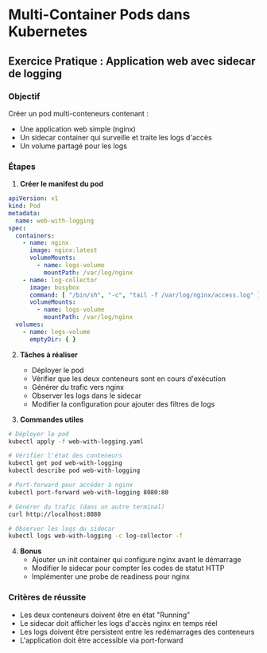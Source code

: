 # Multi-Container Pods dans Kubernetes

## Exercice Pratique : Application web avec sidecar de logging

### Objectif

Créer un pod multi-conteneurs contenant :

- Une application web simple (nginx)
- Un sidecar container qui surveille et traite les logs d'accès
- Un volume partagé pour les logs

### Étapes

1. **Créer le manifest du pod**

```yaml
apiVersion: v1
kind: Pod
metadata:
  name: web-with-logging
spec:
  containers:
    - name: nginx
      image: nginx:latest
      volumeMounts:
        - name: logs-volume
          mountPath: /var/log/nginx
    - name: log-collector
      image: busybox
      command: [ "/bin/sh", "-c", "tail -f /var/log/nginx/access.log" ]
      volumeMounts:
        - name: logs-volume
          mountPath: /var/log/nginx
  volumes:
    - name: logs-volume
      emptyDir: { }
```

2. **Tâches à réaliser**
    - Déployer le pod
    - Vérifier que les deux conteneurs sont en cours d'exécution
    - Générer du trafic vers nginx
    - Observer les logs dans le sidecar
    - Modifier la configuration pour ajouter des filtres de logs

3. **Commandes utiles**

```bash
# Déployer le pod
kubectl apply -f web-with-logging.yaml

# Vérifier l'état des conteneurs
kubectl get pod web-with-logging
kubectl describe pod web-with-logging

# Port-forward pour accéder à nginx
kubectl port-forward web-with-logging 8080:80

# Générer du trafic (dans un autre terminal)
curl http://localhost:8080

# Observer les logs du sidecar
kubectl logs web-with-logging -c log-collector -f
```

4. **Bonus**
    - Ajouter un init container qui configure nginx avant le démarrage
    - Modifier le sidecar pour compter les codes de statut HTTP
    - Implémenter une probe de readiness pour nginx

### Critères de réussite

- Les deux conteneurs doivent être en état "Running"
- Le sidecar doit afficher les logs d'accès nginx en temps réel
- Les logs doivent être persistent entre les redémarrages des conteneurs
- L'application doit être accessible via port-forward
